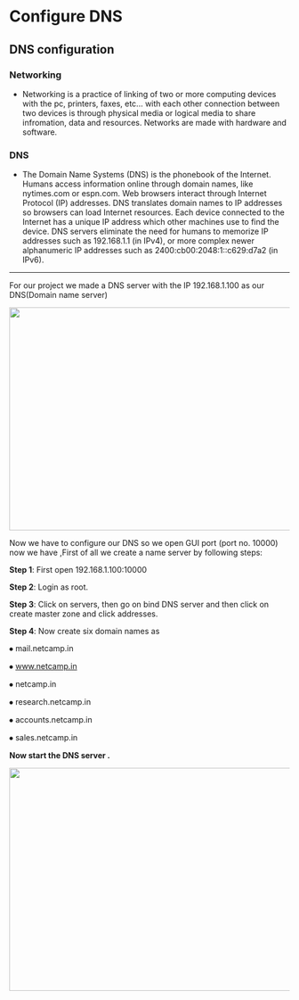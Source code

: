 # Configure DNS 
## DNS configuration

### Networking 
- Networking is a practice of linking of two or more computing devices with the pc, printers, faxes, etc... with each other connection between two devices is through physical media or logical media to share infromation, data and resources. Networks are  made with hardware and software.

### DNS 
- The Domain Name Systems (DNS) is the phonebook of the Internet. Humans access information online through domain names, like nytimes.com or espn.com. Web browsers interact through Internet Protocol (IP) addresses. DNS translates domain names to IP addresses so browsers can load Internet resources. Each device connected to the Internet has a unique IP address which other machines use to find the device. DNS servers eliminate the need for humans to memorize IP addresses such as 192.168.1.1 (in IPv4), or more complex newer alphanumeric IP addresses such as 2400:cb00:2048:1::c629:d7a2 (in IPv6).

***

For our project we made a DNS server with the IP 192.168.1.100 as our DNS(Domain name server) 

<img src="https://user-images.githubusercontent.com/52023930/77153668-30032900-6ac0-11ea-93e6-fae6553ab3b8.jpg" width=700 height=400 >

Now we have to configure our DNS so we open GUI port (port no. 10000) now we have ,First of all we create a name server by following steps:

**Step 1**: First open 192.168.1.100:10000 

**Step 2**: Login as root.

**Step 3**: Click on servers, then go on bind DNS server and then click on create master zone and click addresses.

**Step 4**: Now create six domain names as 

⦁	mail.netcamp.in

⦁	www.netcamp.in

⦁	netcamp.in

⦁	research.netcamp.in

⦁	accounts.netcamp.in

⦁	sales.netcamp.in
 
****Now start the DNS server .****

<img src="https://user-images.githubusercontent.com/52023930/77154094-04347300-6ac1-11ea-9a4b-5241607b6932.png" width=700 height=400>

				
